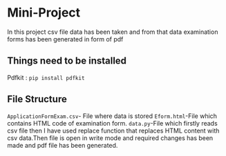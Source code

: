 # Mini-Project

In this project csv file data has been taken and from that data examination forms has been generated in form of pdf

## Things need to be installed
Pdfkit :
`pip install pdfkit`

## File Structure
 `ApplicationFormExam.csv`- File where data is stored 
 `Eform.html`-File which contains HTML code of examination form.
 `data.py`-File which firstly reads csv file then I have used replace function that replaces HTML content with csv data.Then file is open in write mode and required changes has been made and pdf file has been generated.
 
